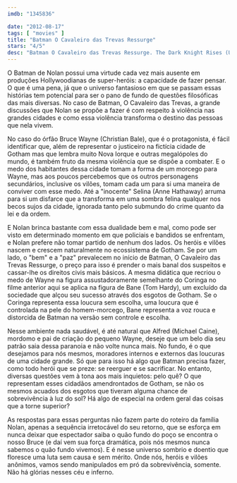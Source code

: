 ```yaml
---
imdb: "1345836"

date: "2012-08-17"
tags: [ "movies" ]
title: "Batman O Cavaleiro das Trevas Ressurge"
stars: "4/5"
desc: "Batman O Cavaleiro das Trevas Ressurge. The Dark Knight Rises (USA, 2012). Dirigido por Christopher Nolan. Escrito por Jonathan Nolan, Christopher Nolan, Christopher Nolan, David S. Goyer, Bob Kane. Com Christian Bale, Gary Oldman, Tom Hardy, Joseph Gordon-Levitt, Anne Hathaway, Marion Cotillard, Morgan Freeman, Michael Caine, Matthew Modine."
---
```

O Batman de Nolan possui uma virtude cada vez mais ausente em produções Hollywoodianas de super-heróis: a capacidade de fazer pensar. O que é uma pena, já que o universo fantasioso em que se passam essas histórias tem potencial para ser o pano de fundo de questões filosóficas das mais diversas. No caso de Batman, O Cavaleiro das Trevas, a grande discussões que Nolan se propõe a fazer é com respeito à violência nas grandes cidades e como essa violência transforma o destino das pessoas que nela vivem.

No caso do órfão Bruce Wayne (Christian Bale), que é o protagonista, é fácil identificar que, além de representar o justiceiro na fictícia cidade de Gotham mas que lembra muito Nova Iorque e outras megalópoles do mundo, é também fruto da mesma violência que se dispõe a combater. E o medo dos habitantes dessa cidade tomam a forma de um morcego para Wayne, mas aos poucos percebemos que os outros personagens secundários, inclusive os vilões, tomam cada um para si uma maneira de conviver com esse medo. Até a "inocente" Selina (Anne Hathaway) arruma para si um disfarce que a transforma em uma sombra felina qualquer nos becos sujos da cidade, ignorada tanto pelo submundo do crime quanto da lei e da ordem.

E Nolan brinca bastante com essa dualidade bem e mal, como pode ser visto em determinado momento em que policiais e bandidos se enfrentam, e Nolan prefere não tomar partido de nenhum dos lados. Os heróis e vilões nascem e crescem naturalmente no ecossistema de Gotham. Se por um lado, o "bem" e a "paz" prevalecem no início de Batman, O Cavaleiro das Trevas Ressurge, o preço para isso é prender o mais banal dos suspeitos e cassar-lhe os direitos civis mais básicos. A mesma didática que recriou o medo de Wayne na figura assustadoramente semelhante do Coringa no filme anterior aqui se aplica na figura de Bane (Tom Hardy), um excluído da sociedade que alçou seu sucesso através dos esgotos de Gotham. Se o Coringa representa essa loucura sem escolha, uma loucura que é controlada na pele do homem-morcego, Bane representa a voz rouca e distorcida de Batman na versão sem controle e escolha.

Nesse ambiente nada saudável, é até natural que Alfred (Michael Caine), mordomo e pai de criação do pequeno Wayne, deseje que um belo dia seu patrão saia dessa paranoia e não volte nunca mais. No fundo, é o que desejamos para nós mesmos, moradores internos e externos das loucuras de uma cidade grande. Só que para isso há algo que Batman precisa fazer, como todo herói que se preze: se reerguer e se sacrificar. No entanto, diversas questões vem à tona aos mais inquietos: pelo quê? O que representam esses cidadãos amendrontados de Gotham, se não os mesmos acuados dos esgotos que tiveram alguma chance de sobrevivência à luz do sol? Há algo de especial na ordem geral das coisas que a torne superior?

As respostas para essas perguntas não fazem parte do roteiro da família Nolan, apenas a sequência irretocável do seu retorno, que se esforça em nunca deixar que espectador saiba o quão fundo do poço se encontra o nosso Bruce (e daí vem sua força dramática, pois nós mesmos nunca sabemos o quão fundo vivemos). E é nesse universo sombrio e doentio que floresce uma luta sem causa e sem mérito. Onde nós, heróis e vilões anônimos, vamos sendo manipulados em pró da sobrevivência, somente. Não há glórias nesses céu e inferno.
